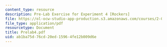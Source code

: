 ```yaml
---
content_type: resource
description: Pre-Lab Exercise for Experiment 4 [Rockers]
file: https://ol-ocw-studio-app-production.s3.amazonaws.com/courses/2-004-modeling-dynamics-and-control-ii-spring-2003/ab1ba75d76cd20ed15964fe12b009d6e_Prelab4.pdf
file_type: application/pdf
resourcetype: Document
title: Prelab4.pdf
uid: ab1ba75d-76cd-20ed-1596-4fe12b009d6e
---
```

